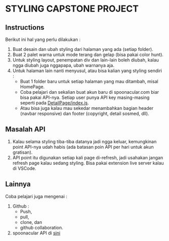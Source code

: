 # STYLING CAPSTONE PROJECT

## Instructions
Berikut ini hal yang perlu dilakukan : 
1. Buat desain dan ubah styling dari halaman yang ada (setiap folder). 
2. Buat 2 palet warna untuk mode terang dan gelap (bisa pakai color hunt). 
3. Untuk styling layout, penempatan div dan lain-lain boleh diubah, kalau ngga diubah juga nggapapa, ubah warnanya aja. 
4. Untuk halaman lain nanti menyusul, atau bisa kalian yang styling sendiri : 
   - Buat 1 folder baru untuk setiap halaman yang mau ditambah, misal HomePage.
   - Coba pelajari dan sekalian buat akun baru di spoonacular.com biar bisa pakai API-nya. Setiap user punya API key masing-masing seperti pada [DetailPage/index.js](DetailPage/index.js). 
   - Atau bisa juga kalau mau sekedar menambahkan bagian header (navbar responsive) dan footer (copyright, detail sosmed, dll). 

## Masalah API
1. Kalau selama styling tiba-tiba datanya jadi ngga keluar, kemungkinan point API-nya udah habis (ada batasan poin API per hari untuk akun gratisan). 
2. API point itu digunakan setiap kali page di-refresh, jadi usahakan jangan refresh page kalau sedang styling. Bisa pakai extension live server kalau di VSCode. 

## Lainnya
Coba pelajari juga mengenai :
1. Github :  
   - Push, 
   - pull, 
   - clone, dan 
   - github collaboration. 
2. spoonacular API di [sini](https://spoonacular.com/food-api)